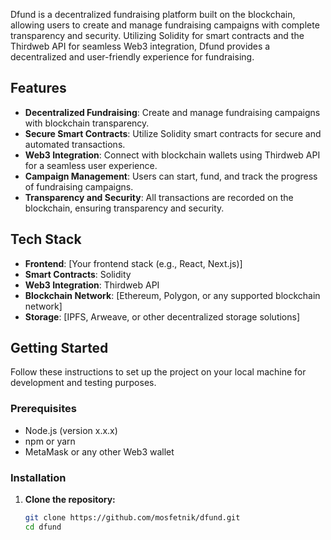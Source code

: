 Dfund is a decentralized fundraising platform built on the blockchain, allowing users to create and manage fundraising campaigns with complete transparency and security. Utilizing Solidity for smart contracts and the Thirdweb API for seamless Web3 integration, Dfund provides a decentralized and user-friendly experience for fundraising.


## Features

- **Decentralized Fundraising**: Create and manage fundraising campaigns with blockchain transparency.
- **Secure Smart Contracts**: Utilize Solidity smart contracts for secure and automated transactions.
- **Web3 Integration**: Connect with blockchain wallets using Thirdweb API for a seamless user experience.
- **Campaign Management**: Users can start, fund, and track the progress of fundraising campaigns.
- **Transparency and Security**: All transactions are recorded on the blockchain, ensuring transparency and security.

## Tech Stack

- **Frontend**: [Your frontend stack (e.g., React, Next.js)]
- **Smart Contracts**: Solidity
- **Web3 Integration**: Thirdweb API
- **Blockchain Network**: [Ethereum, Polygon, or any supported blockchain network]
- **Storage**: [IPFS, Arweave, or other decentralized storage solutions]

## Getting Started

Follow these instructions to set up the project on your local machine for development and testing purposes.

### Prerequisites

- Node.js (version x.x.x)
- npm or yarn
- MetaMask or any other Web3 wallet

### Installation

1. **Clone the repository:**
   ```bash
   git clone https://github.com/mosfetnik/dfund.git
   cd dfund